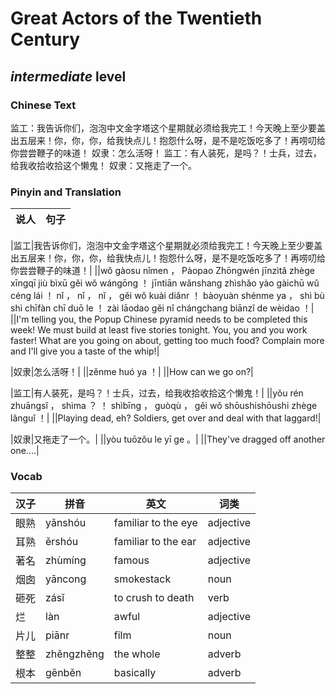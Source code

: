 # Great Actors of the Twentieth Century
## *intermediate* level

### Chinese Text
监工：我告诉你们，泡泡中文金字塔这个星期就必须给我完工！今天晚上至少要盖出五层来！你，你，你，给我快点儿！抱怨什么呀，是不是吃饭吃多了！再唠叨给你尝尝鞭子的味道！
奴隶：怎么活呀！
监工：有人装死，是吗？！士兵，过去，给我收拾收拾这个懒鬼！
奴隶：又拖走了一个。

### Pinyin and Translation
|说人|句子|
|----|----|

|监工|我告诉你们，泡泡中文金字塔这个星期就必须给我完工！今天晚上至少要盖出五层来！你，你，你，给我快点儿！抱怨什么呀，是不是吃饭吃多了！再唠叨给你尝尝鞭子的味道！|
||wǒ gàosu nǐmen ， Pàopao Zhōngwén jīnzìtǎ zhège xīngqī jiù bìxū gěi wǒ wángōng ！ jīntiān wǎnshang zhìshǎo yào gàichū wǔ céng lái ！ nǐ ， nǐ ， nǐ ， gěi wǒ kuài diǎnr ！ bàoyuàn shénme ya ， shì bù shì chīfàn chī duō le ！ zài lāodao gěi nǐ chángchang biānzǐ de wèidao ！|
||I'm telling you, the Popup Chinese pyramid needs to be completed this week! We must build at least five stories tonight. You, you and you work faster! What are you going on about, getting too much food? Complain more and I'll give you a taste of the whip!|

|奴隶|怎么活呀！|
||zěnme huó ya ！|
||How can we go on?|

|监工|有人装死，是吗？！士兵，过去，给我收拾收拾这个懒鬼！|
||yǒu rén zhuāngsǐ ， shìma ？ ！ shìbīng ， guòqù ， gěi wǒ shōushishōushi zhège lǎnguǐ ！|
||Playing dead, eh? Soldiers, get over and deal with that laggard!|

|奴隶|又拖走了一个。|
||yòu tuōzǒu le yī ge 。|
||They've dragged off another one....|
### Vocab
|汉子|拼音|英文|词类|
|----|----|----|----|
|眼熟|yǎnshóu|familiar to the eye|adjective|
|耳熟|ěrshóu|familiar to the ear|adjective|
|著名|zhùmíng|famous|adjective|
|烟囱|yāncong|smokestack|noun|
|砸死|zásǐ|to crush to death|verb|
|烂|làn|awful|adjective|
|片儿|piānr|film|noun|
|整整|zhěngzhěng|the whole|adverb|
|根本|gēnběn|basically|adverb|